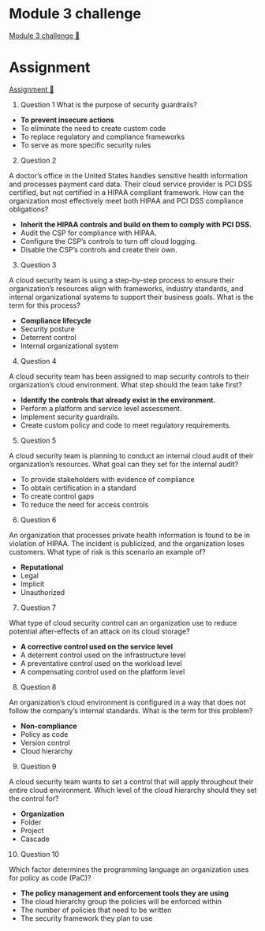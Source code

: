 # Module 3 challenge

[Module 3 challenge 🔗](https://www.coursera.org/learn/strategies-for-cloud-security-risk-management/assignment-submission/MjS61/module-3-challenge)

# Assignment

[Assignment 🔗](https://www.coursera.org/learn/strategies-for-cloud-security-risk-management/assignment-submission/MjS61/module-3-challenge/attempt)

1.  Question 1
    What is the purpose of security guardrails?

- **To prevent insecure actions**
- To eliminate the need to create custom code
- To replace regulatory and compliance frameworks
- To serve as more specific security rules

2. Question 2

A doctor’s office in the United States handles sensitive health information and processes payment card data. Their cloud service provider is PCI DSS certified, but not certified in a HIPAA compliant framework. How can the organization most effectively meet both HIPAA and PCI DSS compliance obligations?

- **Inherit the HIPAA controls and build on them to comply with PCI DSS.**
- Audit the CSP for compliance with HIPAA.
- Configure the CSP’s controls to turn off cloud logging.
- Disable the CSP’s controls and create their own.

3. Question 3

A cloud security team is using a step-by-step process to ensure their organization’s resources align with frameworks, industry standards, and internal organizational systems to support their business goals. What is the term for this process?

- **Compliance lifecycle**
- Security posture
- Deterrent control
- Internal organizational system

4. Question 4

A cloud security team has been assigned to map security controls to their organization’s cloud environment. What step should the team take first?

- **Identify the controls that already exist in the environment.**
- Perform a platform and service level assessment.
- Implement security guardrails.
- Create custom policy and code to meet regulatory requirements.

5. Question 5

A cloud security team is planning to conduct an internal cloud audit of their organization’s resources. What goal can they set for the internal audit?

- To provide stakeholders with evidence of compliance
- To obtain certification in a standard
- To create control gaps
- To reduce the need for access controls

6. Question 6

An organization that processes private health information is found to be in violation of HIPAA. The incident is publicized, and the organization loses customers. What type of risk is this scenario an example of?

- **Reputational**
- Legal
- Implicit
- Unauthorized

7. Question 7

What type of cloud security control can an organization use to reduce potential after-effects of an attack on its cloud storage?

- **A corrective control used on the service level**
- A deterrent control used on the infrastructure level
- A preventative control used on the workload level
- A compensating control used on the platform level

8. Question 8

An organization’s cloud environment is configured in a way that does not follow the company’s internal standards. What is the term for this problem?

- **Non-compliance**
- Policy as code
- Version control
- Cloud hierarchy

9. Question 9

A cloud security team wants to set a control that will apply throughout their entire cloud environment. Which level of the cloud hierarchy should they set the control for?

- **Organization**
- Folder
- Project
- Cascade

10. Question 10

Which factor determines the programming language an organization uses for policy as code (PaC)?

- **The policy management and enforcement tools they are using**
- The cloud hierarchy group the policies will be enforced within
- The number of policies that need to be written
- The security framework they plan to use
